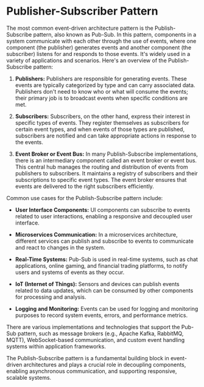 # Publisher-Subscriber Pattern

The most common event-driven architecture pattern is the Publish-Subscribe pattern, also known as Pub-Sub. In this pattern, components in a system communicate with each other through the use of events, where one component (the publisher) generates events and another component (the subscriber) listens for and responds to those events. It's widely used in a variety of applications and scenarios. Here's an overview of the Publish-Subscribe pattern:

1. **Publishers:** Publishers are responsible for generating events. These events are typically categorized by type and can carry associated data. Publishers don't need to know who or what will consume the events; their primary job is to broadcast events when specific conditions are met.

2. **Subscribers:** Subscribers, on the other hand, express their interest in specific types of events. They register themselves as subscribers for certain event types, and when events of those types are published, subscribers are notified and can take appropriate actions in response to the events.

3. **Event Broker or Event Bus:** In many Publish-Subscribe implementations, there is an intermediary component called an event broker or event bus. This central hub manages the routing and distribution of events from publishers to subscribers. It maintains a registry of subscribers and their subscriptions to specific event types. The event broker ensures that events are delivered to the right subscribers efficiently.

Common use cases for the Publish-Subscribe pattern include:

- **User Interface Components:** UI components can subscribe to events related to user interactions, enabling a responsive and decoupled user interface.

- **Microservices Communication:** In a microservices architecture, different services can publish and subscribe to events to communicate and react to changes in the system.

- **Real-Time Systems:** Pub-Sub is used in real-time systems, such as chat applications, online gaming, and financial trading platforms, to notify users and systems of events as they occur.

- **IoT (Internet of Things):** Sensors and devices can publish events related to data updates, which can be consumed by other components for processing and analysis.

- **Logging and Monitoring:** Events can be used for logging and monitoring purposes to record system events, errors, and performance metrics.

There are various implementations and technologies that support the Pub-Sub pattern, such as message brokers (e.g., Apache Kafka, RabbitMQ, MQTT), WebSocket-based communication, and custom event handling systems within application frameworks.

The Publish-Subscribe pattern is a fundamental building block in event-driven architectures and plays a crucial role in decoupling components, enabling asynchronous communication, and supporting responsive, scalable systems.